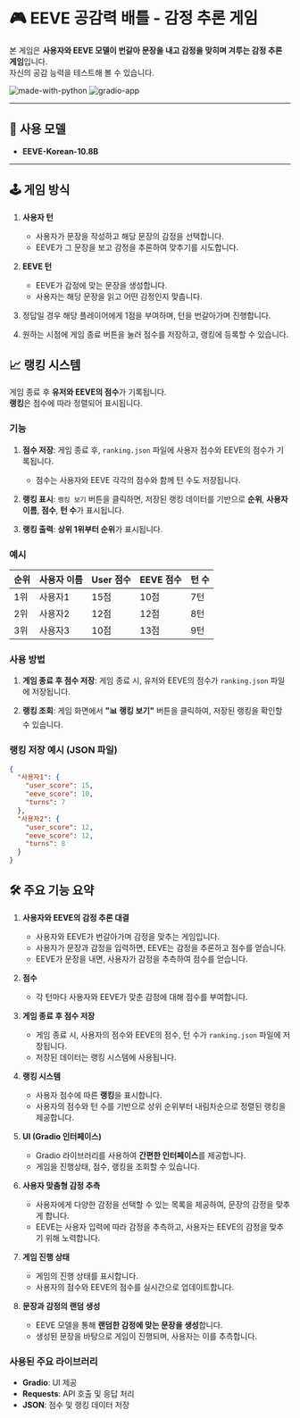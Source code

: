 # 🎮 EEVE 공감력 배틀 - 감정 추론 게임

본 게임은 **사용자와 EEVE 모델이 번갈아 문장을 내고 감정을 맞히며 겨루는 감정 추론 게임**입니다.  
자신의 공감 능력을 테스트해 볼 수 있습니다.

![made-with-python](https://img.shields.io/badge/Made%20with-Python-blue?style=flat-square)
![gradio-app](https://img.shields.io/badge/Powered%20by-Gradio-orange?style=flat-square)

---

## 🧠 사용 모델

- **EEVE-Korean-10.8B** 

---

## 🕹️ 게임 방식

1. **사용자 턴**
   - 사용자가 문장을 작성하고 해당 문장의 감정을 선택합니다.
   - EEVE가 그 문장을 보고 감정을 추론하여 맞추기를 시도합니다.

2. **EEVE 턴**
   - EEVE가 감정에 맞는 문장을 생성합니다.
   - 사용자는 해당 문장을 읽고 어떤 감정인지 맞춥니다.

3. 정답일 경우 해당 플레이어에게 1점을 부여하며, 턴을 번갈아가며 진행합니다.

4. 원하는 시점에 게임 종료 버튼을 눌러 점수를 저장하고, 랭킹에 등록할 수 있습니다.

## 📈 랭킹 시스템

게임 종료 후 **유저와 EEVE의 점수**가 기록됩니다.  
**랭킹**은 점수에 따라 정렬되어 표시됩니다.

### 기능

1. **점수 저장**: 게임 종료 후, `ranking.json` 파일에 사용자 점수와 EEVE의 점수가 기록됩니다.
   - 점수는 사용자와 EEVE 각각의 점수와 함께 턴 수도 저장됩니다.
   
2. **랭킹 표시**: `랭킹 보기` 버튼을 클릭하면, 저장된 랭킹 데이터를 기반으로 **순위**, **사용자 이름**, **점수**, **턴 수**가 표시됩니다.
   
3. **랭킹 출력**: **상위 1위부터 순위**가 표시됩니다.

### 예시

| 순위 | 사용자 이름 | User 점수 | EEVE 점수 | 턴 수 |
|------|--------------|-----------|-----------|-------|
| 1위  | 사용자1     | 15점      | 10점      | 7턴   |
| 2위  | 사용자2     | 12점      | 12점      | 8턴   |
| 3위  | 사용자3     | 10점      | 13점      | 9턴   |

### 사용 방법

1. **게임 종료 후 점수 저장**: 
   게임 종료 시, 유저와 EEVE의 점수가 `ranking.json` 파일에 저장됩니다.
   
2. **랭킹 조회**: 
   게임 화면에서 **"📊 랭킹 보기"** 버튼을 클릭하여, 저장된 랭킹을 확인할 수 있습니다.

### 랭킹 저장 예시 (JSON 파일)

```json
{
  "사용자1": {
    "user_score": 15,
    "eeve_score": 10,
    "turns": 7
  },
  "사용자2": {
    "user_score": 12,
    "eeve_score": 12,
    "turns": 8
  }
}
```
## 🛠 주요 기능 요약

1. **사용자와 EEVE의 감정 추론 대결**
   - 사용자와 EEVE가 번갈아가며 감정을 맞추는 게임입니다.
   - 사용자가 문장과 감정을 입력하면, EEVE는 감정을 추론하고 점수를 얻습니다.
   - EEVE가 문장을 내면, 사용자가 감정을 추측하여 점수를 얻습니다.

2. **점수**
   - 각 턴마다 사용자와 EEVE가 맞춘 감정에 대해 점수를 부여합니다.
   
3. **게임 종료 후 점수 저장**
   - 게임 종료 시, 사용자의 점수와 EEVE의 점수, 턴 수가 `ranking.json` 파일에 저장됩니다.
   - 저장된 데이터는 랭킹 시스템에 사용됩니다.

4. **랭킹 시스템**
   - 사용자 점수에 따른 **랭킹**을 표시합니다.
   - 사용자의 점수와 턴 수를 기반으로 상위 순위부터 내림차순으로 정렬된 랭킹을 제공합니다.

5. **UI (Gradio 인터페이스)**
   - Gradio 라이브러리를 사용하여 **간편한 인터페이스**를 제공합니다.
   - 게임을 진행상태, 점수, 랭킹을 조회할 수 있습니다.

6. **사용자 맞춤형 감정 추측**
   - 사용자에게 다양한 감정을 선택할 수 있는 목록을 제공하여, 문장의 감정을 맞추게 합니다.
   - EEVE는 사용자 입력에 따라 감정을 추측하고, 사용자는 EEVE의 감정을 맞추기 위해 노력합니다.

7. **게임 진행 상태**
   - 게임의 진행 상태를 표시합니다.
   - 사용자의 점수와 EEVE의 점수를 실시간으로 업데이트합니다.

8. **문장과 감정의 랜덤 생성**
   - EEVE 모델을 통해 **랜덤한 감정에 맞는 문장을 생성**합니다.
   - 생성된 문장을 바탕으로 게임이 진행되며, 사용자는 이를 추측합니다.

### 사용된 주요 라이브러리

- **Gradio**: UI 제공
- **Requests**: API 호출 및 응답 처리
- **JSON**: 점수 및 랭킹 데이터 저장
